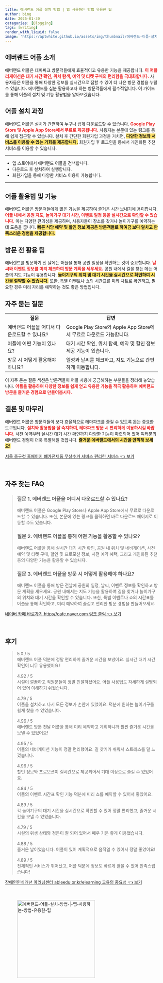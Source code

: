 ```yaml
---
title: 에버랜드 어플 설치 방법 | 앱 사용하는 방법 유용한 팁
author: bing
date: 2025-01-30
categories: [Blogging]
tags: [writing]
render_with_liquid: false
image: 'https://aptwhite.github.io/assets/img/thumbnail/에버랜드-어플-설치-방법-|-앱-사용하는-방법-유용한-팁.webp'
---
```



<h2 id='에버랜드_어플_소개'>에버랜드 어플 소개</h2>

<p>에버랜드 어플은 테마파크 방문객들에게 효율적이고 유용한 기능을 제공합니다. <b><span style="color: #ee2323;">이 어플리케이션은 대기 시간 확인, 위치 탐색, 예약 및 티켓 구매의 편리함을 극대화합니다.</span></b> 사용자들은 어플을 통해 다양한 정보를 실시간으로 접할 수 있어 더 나은 방문 경험을 누릴 수 있습니다. 에버랜드를 십분 활용하고자 하는 방문객들에게 필수적입니다. 이 가이드를 통해 어플의 설치 및 기능 활용법을 알아보겠습니다.</p>

<h2 id='어플_설치_과정'>어플 설치 과정</h2>

<p>에버랜드 어플은 설치가 간편하여 누구나 쉽게 다운로드할 수 있습니다. <b><span style="color: #ee2323;">Google Play Store 및 Apple App Store에서 무료로 제공됩니다.</span></b> 사용자는 본문에 있는 링크를 통해 쉽게 접근할 수 있습니다. 설치 후 간단한 회원가입 과정을 거치면, <b><span style="background-color: #ffe066;">다양한 정보와 서비스를 이용할 수 있는 기회를 제공합니다.</span></b> 회원가입 후 로그인을 통해서 개인화된 추천 서비스를 이용할 수 있습니다.</p>

<hr />

<ul>
    <li>앱 스토어에서 에버랜드 어플을 검색합니다.</li>
    <li>다운로드 후 설치하여 실행합니다.</li>
    <li>회원가입을 통해 다양한 서비스 이용이 가능합니다.</li>
</ul>

<hr />

<h2 id='어플_활용법_및_기능'>어플 활용법 및 기능</h2>

<p>에버랜드 어플은 방문객들에게 많은 기능을 제공하여 즐거운 시간 보내기에 용이합니다. <b><span style="color: #ee2323;">어플 내에서 공원 지도, 놀이기구 대기 시간, 이벤트 일정 등을 실시간으로 확인할 수 있습니다.</span></b> 이는 다양한 편의성을 제공하며, 사용자들이 장소를 찾거나 놀이기구를 예약하는 데 도움을 줍니다. <b><span style="background-color: #ffe066;">빠른 식당 예약 및 할인 정보 제공은 방문객들로 하여금 보다 알차고 만족스러운 경험을 제공합니다.</span></b></p>

<h2 id='방문_전_활용_팁'>방문 전 활용 팁</h2>

<p>에버랜드를 방문하기 전 날에는 어플을 통해 공원 일정을 확인하는 것이 중요합니다. <b><span style="color: #ee2323;">날씨와 이벤트 정보를 미리 체크하여 방문 계획을 세우세요.</span></b> 공원 내에서 길을 찾는 데는 어플의 지도 기능이 유용합니다. <b><span style="background-color: #ffe066;">놀이기구의 위치 및 대기 시간을 실시간으로 확인하여 시간을 절약할 수 있습니다.</span></b> 또한, 특별 이벤트나 쇼의 시간표를 미리 차트로 확인하고, 필요한 경우 미리 자리를 예약하는 것도 좋은 방법입니다.</p>

<h2 id='자주_묻는_질문'>자주 묻는 질문</h2>

<table>
    <tr>
        <td style="text-align: center; height: 17px;"><b>질문</b></td>
        <td style="text-align: center; height: 17px;"><b>답변</b></td>
    </tr>
    <tr>
        <td>에버랜드 어플을 어디서 다운로드할 수 있나요?</td>
        <td>Google Play Store와 Apple App Store에서 무료로 다운로드 가능합니다.</td>
    </tr>
    <tr>
        <td>어플에 어떤 기능이 있나요?</td>
        <td>대기 시간 확인, 위치 탐색, 예약 및 할인 정보 제공 기능이 있습니다.</td>
    </tr>
    <tr>
        <td>방문 시 어떻게 활용해야 하나요?</td>
        <td>일정과 날씨를 체크하고, 지도 기능으로 간편하게 이동합니다.</td>
    </tr>
</table>

<p>이 자주 묻는 질문 섹션은 방문객들이 어플 사용에 궁금해하는 부분들을 정리해 놓았습니다. <b><span style="color: #ee2323;">어플을 활용하여 다양한 정보를 쉽게 얻고 유용한 기능을 적극 활용하여 에버랜드 방문을 즐거운 경험으로 만들어봅시다.</span></b></p>

<h2 id='결론_및_마무리'>결론 및 마무리</h2>

<p>에버랜드 어플은 방문객들이 보다 효율적으로 테마파크를 즐길 수 있도록 돕는 중요한 도구입니다. <b><span style="color: #ee2323;">설치와 활용법을 잘 숙지하여, 테마파크 방문 시 편리하게 이용하시길 바랍니다.</span></b> 사전 예약부터 실시간 대기 시간 확인까지 다양한 기능이 마련되어 있어 여러분의 에버랜드 경험이 더욱 특별해질 것입니다. <b><span style="background-color: #ffe066;">즐거운 에버랜드에서의 시간을 만끽해 보세요!</span></b></p>


<p><a class="click-button" title="서울 중구청 홈페이지 폐가전제품 무상수거 서비스 편리한 서비스" href="https://aptwhite.github.io/posts/%EC%84%9C%EC%9A%B8-%EC%A4%91%EA%B5%AC%EC%B2%AD-%ED%99%88%ED%8E%98%EC%9D%B4%EC%A7%80-%ED%8F%90%EA%B0%80%EC%A0%84%EC%A0%9C%ED%92%88-%EB%AC%B4%EC%83%81%EC%88%98%EA%B1%B0-%EC%84%9C%EB%B9%84%EC%8A%A4-%ED%8E%B8%EB%A6%AC%ED%95%9C-%EC%84%9C%EB%B9%84%EC%8A%A4/" rel="dofollow">서울 중구청 홈페이지 폐가전제품 무상수거 서비스 편리한 서비스 👈 보기</a></p><br>
<h2 id='자주_찾는_FAQ'>자주 찾는 FAQ</h2>
<div itemscope="" itemtype="https://schema.org/FAQPage">
<blockquote>
<div itemscope="" itemprop="mainEntity" itemtype="https://schema.org/Question">
<h3 itemprop="name">질문 1. 에버랜드 어플을 어디서 다운로드할 수 있나요?</h3>
<div itemscope="" itemprop="acceptedAnswer" itemtype="https://schema.org/Answer">
<span itemprop="text">
<p>에버랜드 어플은 Google Play Store나 Apple App Store에서 무료로 다운로드할 수 있습니다. 또한, 본문에 있는 링크를 클릭하면 바로 다운로드 페이지로 이동할 수도 있습니다.</p>
</span>
</div>
</div>
<div itemscope="" itemprop="mainEntity" itemtype="https://schema.org/Question">
<h3 itemprop="name">질문 2. 에버랜드 어플을 통해 어떤 기능을 활용할 수 있나요?</h3>
<div itemscope="" itemprop="acceptedAnswer" itemtype="https://schema.org/Answer">
<span itemprop="text">
<p>에버랜드 어플을 통해 실시간 대기 시간 확인, 공원 내 위치 및 네비게이션, 사전 예약 및 티켓 구매, 할인 및 프로모션 정보, 사전 예약 혜택, 그리고 개인화된 추천 등의 다양한 기능을 활용할 수 있습니다.</p>
</span>
</div>
</div>
<div itemscope="" itemprop="mainEntity" itemtype="https://schema.org/Question">
<h3 itemprop="name">질문 3. 에버랜드 어플을 방문 시 어떻게 활용해야 하나요?</h3>
<div itemscope="" itemprop="acceptedAnswer" itemtype="https://schema.org/Answer">
<span itemprop="text">
<p>에버랜드 어플을 통해 방문 전날에 공원의 일정, 날씨, 이벤트 정보를 확인하고 방문 계획을 세우세요. 공원 내에서는 지도 기능을 활용하여 길을 찾거나 놀이기구의 위치와 대기 시간을 확인할 수 있습니다. 또한, 특별 이벤트나 쇼의 시간표를 어플을 통해 확인하고, 미리 예약하여 즐겁고 편리한 방문 경험을 만들어보세요.</p>
</span>
</div>
</div>
</blockquote>
</div>
<p><a class="click-button" title="네이버 카페 바로가기 https//cafe.naver.com 링크 클릭" href="https://aptwhite.github.io/posts/%EB%84%A4%EC%9D%B4%EB%B2%84-%EC%B9%B4%ED%8E%98-%EB%B0%94%EB%A1%9C%EA%B0%80%EA%B8%B0-httpscafe.naver.com-%EB%A7%81%ED%81%AC-%ED%81%B4%EB%A6%AD/" rel="dofollow">네이버 카페 바로가기 https//cafe.naver.com 링크 클릭 👈 보기</a></p><br>
<h2 id='후기'>후기</h2>
<div itemscope itemtype="https://schema.org/Product">
  <blockquote>
  <div itemprop="review" itemscope itemtype="https://schema.org/Review">
      <div itemprop="reviewRating" itemscope itemtype="https://schema.org/Rating"> <span itemprop="ratingValue">5.0</span> / <span itemprop="bestRating">5</span> </div>
      <span itemprop="reviewBody">에버랜드 어플 덕분에 정말 편리하게 즐거운 시간을 보냈어요. 실시간 대기 시간 확인이 너무 유용했어요!</span>
  </div>
  <br>
  <div itemprop="review" itemscope itemtype="https://schema.org/Review">
      <div itemprop="reviewRating" itemscope itemtype="https://schema.org/Rating"> <span itemprop="ratingValue">4.92</span> / <span itemprop="bestRating">5</span> </div>
      <span itemprop="reviewBody">시설이 깔끔하고 직원분들이 정말 친절하셨어요. 어플 사용법도 자세하게 설명되어 있어 이해하기 쉬웠습니다.</span>
  </div>
  <br>
  <div itemprop="review" itemscope itemtype="https://schema.org/Review">
      <div itemprop="reviewRating" itemscope itemtype="https://schema.org/Rating"> <span itemprop="ratingValue">4.79</span> / <span itemprop="bestRating">5</span> </div>
      <span itemprop="reviewBody">어플을 설치하고 나서 모든 정보가 손안에 있었어요. 덕분에 원하는 놀이기구를 쉽게 찾을 수 있었습니다.</span>
  </div>
  <br>
  <div itemprop="review" itemscope itemtype="https://schema.org/Review">
      <div itemprop="reviewRating" itemscope itemtype="https://schema.org/Rating"> <span itemprop="ratingValue">4.96</span> / <span itemprop="bestRating">5</span> </div>
      <span itemprop="reviewBody">에버랜드 방문 전날 어플을 통해 미리 예약하고 계획하니까 훨씬 즐거운 시간을 보낼 수 있었어요!</span>
  </div>
  <br>
  <div itemprop="review" itemscope itemtype="https://schema.org/Review">
      <div itemprop="reviewRating" itemscope itemtype="https://schema.org/Rating"> <span itemprop="ratingValue">4.95</span> / <span itemprop="bestRating">5</span> </div>
      <span itemprop="reviewBody">어플의 네비게이션 기능이 정말 편리했어요. 길 찾기가 쉬워서 스트레스를 덜 느꼈습니다.</span>
  </div>
  <br>
  <div itemprop="review" itemscope itemtype="https://schema.org/Review">
      <div itemprop="reviewRating" itemscope itemtype="https://schema.org/Rating"> <span itemprop="ratingValue">4.96</span> / <span itemprop="bestRating">5</span> </div>
      <span itemprop="reviewBody">할인 정보와 프로모션이 실시간으로 제공되어서 기대 이상으로 즐길 수 있었어요.</span>
  </div>
  <br>
  <div itemprop="review" itemscope itemtype="https://schema.org/Review">
      <div itemprop="reviewRating" itemscope itemtype="https://schema.org/Rating"> <span itemprop="ratingValue">4.84</span> / <span itemprop="bestRating">5</span> </div>
      <span itemprop="reviewBody">어플의 이벤트 시간표 확인 기능 덕분에 미리 쇼를 예약할 수 있어서 좋았어요.</span>
  </div>
  <br>
  <div itemprop="review" itemscope itemtype="https://schema.org/Review">
      <div itemprop="reviewRating" itemscope itemtype="https://schema.org/Rating"> <span itemprop="ratingValue">4.89</span> / <span itemprop="bestRating">5</span> </div>
      <span itemprop="reviewBody">각 놀이기구의 대기 시간을 실시간으로 확인할 수 있어 정말 편리했고, 즐거운 시간을 보낼 수 있었습니다.</span>
  </div>
  <br>
  <div itemprop="review" itemscope itemtype="https://schema.org/Review">
      <div itemprop="reviewRating" itemscope itemtype="https://schema.org/Rating"> <span itemprop="ratingValue">4.79</span> / <span itemprop="bestRating">5</span> </div>
      <span itemprop="reviewBody">시설의 위생 상태와 정돈이 잘 되어 있어서 매우 기분 좋게 이용했습니다.</span>
  </div>
  <br>
  <div itemprop="review" itemscope itemtype="https://schema.org/Review">
      <div itemprop="reviewRating" itemscope itemtype="https://schema.org/Rating"> <span itemprop="ratingValue">4.88</span> / <span itemprop="bestRating">5</span> </div>
      <span itemprop="reviewBody">즐거운 날이었습니다. 어플이 있어 계획적으로 움직일 수 있어서 정말 좋았어요!</span>
  </div>
  <br>
  <div itemprop="review" itemscope itemtype="https://schema.org/Review">
      <div itemprop="reviewRating" itemscope itemtype="https://schema.org/Rating"> <span itemprop="ratingValue">4.89</span> / <span itemprop="bestRating">5</span> </div>
      <span itemprop="reviewBody">전체적인 서비스가 뛰어났고, 어플 덕분에 정보도 빠르게 얻을 수 있어 만족스럽습니다!</span>
  </div>
  </blockquote>
</div>
<p><a class="click-button" title="장애인인식개선 이러닝센터 ableedu.or.kr/elearning 교육의 중요성" href="https://aptwhite.github.io/posts/%EC%9E%A5%EC%95%A0%EC%9D%B8%EC%9D%B8%EC%8B%9D%EA%B0%9C%EC%84%A0-%EC%9D%B4%EB%9F%AC%EB%8B%9D%EC%84%BC%ED%84%B0-ableedu.or.krelearning-%EA%B5%90%EC%9C%A1%EC%9D%98-%EC%A4%91%EC%9A%94%EC%84%B1/" rel="dofollow">장애인인식개선 이러닝센터 ableedu.or.kr/elearning 교육의 중요성 👈 보기</a></p><br>
<figure class="image"><img src="https://aptwhite.github.io/assets/img/thumbnail/에버랜드-어플-설치-방법-|-앱-사용하는-방법-유용한-팁.webp" alt="에버랜드-어플-설치-방법-|-앱-사용하는-방법-유용한-팁" width="256" height="256"></figure>